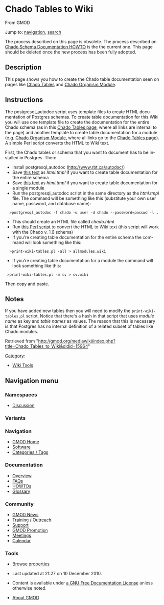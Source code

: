 <div id="mw-page-base" class="noprint">

</div>

<div id="mw-head-base" class="noprint">

</div>

<div id="content" class="mw-body" role="main">

<span id="top"></span>

<div id="mw-js-message" style="display:none;">

</div>



# <span dir="auto">Chado Tables to Wiki</span>

<div id="bodyContent">

<div id="siteSub">

From GMOD

</div>

<div id="contentSub">

</div>

<div id="jump-to-nav" class="mw-jump">

Jump to: [navigation](#mw-navigation), [search](#p-search)

</div>

<div id="mw-content-text" class="mw-content-ltr" lang="en" dir="ltr">

<div class="emphasisbox">

The process described on this page is obsolete. The process described on
[Chado Schema Documentation
HOWTO](Chado_Schema_Documentation_HOWTO "Chado Schema Documentation HOWTO")
is the the current one. This page should be deleted once the new process
has been fully adopted.

</div>

## <span id="Description" class="mw-headline">Description</span>

This page shows you how to create the Chado table documentation seen on
pages like [Chado Tables](Chado_Tables "Chado Tables") and [Chado
Organism Module](Chado_Organism_Module "Chado Organism Module").

## <span id="Instructions" class="mw-headline">Instructions</span>

The postgresql_autodoc script uses template files to create HTML
documentation of Postgres schemas. To create table documentation for
this Wiki you will use one template file to create the documentation for
the entire Chado schema (as in this [Chado Tables
page](Chado_Tables "Chado Tables"), where all links are internal to the
page) and another template to create table documentation for a module
(e.g. [Chado Organism
Module](Chado_Organism_Module "Chado Organism Module"), where all links
go to the [Chado Tables page](Chado_Tables "Chado Tables")). A simple
Perl script converts the HTML to Wiki text.

First, the Chado tables or schema that you want to document has to be
installed in Postgres. Then:

- Install postgresql_autodoc
  (<a href="http://www.rbt.ca/autodoc/" class="external free"
  rel="nofollow">http://www.rbt.ca/autodoc/</a>)
- Save [this text](Html.tmpl.main "Html.tmpl.main") as *html.tmpl* if
  you want to create table documentation for the entire schema
- Save [this text](Html.tmpl.module "Html.tmpl.module") as *html.tmpl*
  if you want to create table documentation for a single module
- Run the postgresql_autodoc script in the same directory as the
  *html.tmpl* file. The command will be something like this (substitute
  your own user name, password, and database name):

<!-- -->

      >postgresql_autodoc -f chado -u user -d chado --password=passwd -l .

- This should create an HTML file called *chado.html*
- Run [this Perl script](Print-wiki-tables "Print-wiki-tables") to
  convert the HTML to Wiki text (this script will work with the Chado v.
  1.6 schema)
- If you're creating table documentation for the entire schema the
  command will look something like this:

<!-- -->

      >print-wiki-tables.pl -all > allmodules.wiki

- If you're creating table documentation for a module the command will
  look something like this:

<!-- -->

     >print-wiki-tables.pl -m cv > cv.wiki

Then copy and paste.

## <span id="Notes" class="mw-headline">Notes</span>

If you have added new tables then you will need to modify the
`print-wiki-tables.pl` script. Notice that there's a hash in that script
that uses *module name* as key and *table names* as values. The reason
that this is necessary is that Postgres has no internal definition of a
related subset of tables like Chado modules.

</div>

<div class="printfooter">

Retrieved from
"<http://gmod.org/mediawiki/index.php?title=Chado_Tables_to_Wiki&oldid=15964>"

</div>

<div id="catlinks" class="catlinks">

<div id="mw-normal-catlinks" class="mw-normal-catlinks">

[Category](Special%3ACategories "Special%3ACategories"):

- [Wiki Tools](Category%3AWiki_Tools "Category%3AWiki Tools")

</div>

</div>

<div class="visualClear">

</div>

</div>

</div>

<div id="mw-navigation">

## Navigation menu

<div id="mw-head">



<div id="left-navigation">

<div id="p-namespaces" class="vectorTabs" role="navigation"
aria-labelledby="p-namespaces-label">

### Namespaces


- <span id="ca-talk"><a
  href="http://gmod.org/mediawiki/index.php?title=Talk:Chado_Tables_to_Wiki&amp;action=edit&amp;redlink=1"
  accesskey="t"
  title="Discussion about the content page [t]">Discussion</a></span>

</div>

<div id="p-variants" class="vectorMenu emptyPortlet" role="navigation"
aria-labelledby="p-variants-label">

### 

### Variants[](#)

<div class="menu">

</div>

</div>

</div>





</div>

</div>

</div>

<div id="mw-panel">

<div id="p-logo" role="banner">

<a href="Main_Page"
style="background-image: url(../images/GMOD-cogs.png);"
title="Visit the main page"></a>

</div>

<div id="p-Navigation" class="portal" role="navigation"
aria-labelledby="p-Navigation-label">

### Navigation

<div class="body">

- <span id="n-GMOD-Home">[GMOD Home](Main_Page)</span>
- <span id="n-Software">[Software](GMOD_Components)</span>
- <span id="n-Categories-.2F-Tags">[Categories /
  Tags](Categories)</span>

</div>

</div>

<div id="p-Documentation" class="portal" role="navigation"
aria-labelledby="p-Documentation-label">

### Documentation

<div class="body">

- <span id="n-Overview">[Overview](Overview)</span>
- <span id="n-FAQs">[FAQs](Category%3AFAQ)</span>
- <span id="n-HOWTOs">[HOWTOs](Category%3AHOWTO)</span>
- <span id="n-Glossary">[Glossary](Glossary)</span>

</div>

</div>

<div id="p-Community" class="portal" role="navigation"
aria-labelledby="p-Community-label">

### Community

<div class="body">

- <span id="n-GMOD-News">[GMOD News](GMOD_News)</span>
- <span id="n-Training-.2F-Outreach">[Training /
  Outreach](Training_and_Outreach)</span>
- <span id="n-Support">[Support](Support)</span>
- <span id="n-GMOD-Promotion">[GMOD Promotion](GMOD_Promotion)</span>
- <span id="n-Meetings">[Meetings](Meetings)</span>
- <span id="n-Calendar">[Calendar](Calendar)</span>

</div>

</div>

<div id="p-tb" class="portal" role="navigation"
aria-labelledby="p-tb-label">

### Tools

<div class="body">


- <span id="t-smwbrowselink"><a href="Special%3ABrowse/Chado_Tables_to_Wiki" rel="smw-browse">Browse
  properties</a></span>


</div>

</div>

</div>

</div>

<div id="footer" role="contentinfo">

- <span id="footer-info-lastmod">Last updated at 21:27 on 10 December
  2010.</span>
<!-- - <span id="footer-info-viewcount">45,022 page views.</span> -->
- <span id="footer-info-copyright">Content is available under
  <a href="http://www.gnu.org/licenses/fdl-1.3.html" class="external"
  rel="nofollow">a GNU Free Documentation License</a> unless otherwise
  noted.</span>

<!-- -->

- <span id="footer-places-about">[About
  GMOD](GMOD:About "GMOD:About")</span>

<!-- -->






</div>
